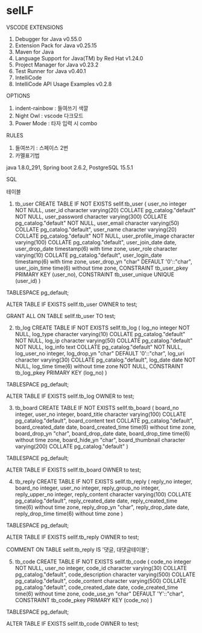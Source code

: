 # selLF


VSCODE EXTENSIONS

1. Debugger for Java v0.55.0
2. Extension Pack for Java v0.25.15
3. Maven for Java
4. Language Support for Java(TM) by Red Hat v1.24.0
5. Project Manager for Java v0.23.2
6. Test Runner for Java v0.40.1
7. IntelliCode
8. IntelliCode API Usage Examples v0.2.8

OPTIONS
1. indent-rainbow : 들여쓰기 색깔
2. Night Owl : vscode 다크모드
3. Power Mode : 타자 입력 시 combo

RULES
1. 들여쓰기 : 스페이스 2번
2. 카멜표기법

java 1.8.0_291, Spring boot 2.6.2, PostgreSQL 15.5.1




SQL

테이블
1. tb_user
CREATE TABLE IF NOT EXISTS sellf.tb_user
(
    user_no integer NOT NULL,
    user_id character varying(20) COLLATE pg_catalog."default" NOT NULL,
    user_password character varying(300) COLLATE pg_catalog."default" NOT NULL,
    user_email character varying(50) COLLATE pg_catalog."default",
    user_name character varying(20) COLLATE pg_catalog."default" NOT NULL,
    user_profile_image character varying(100) COLLATE pg_catalog."default",
    user_join_date date,
    user_drop_date timestamp(6) with time zone,
    user_role character varying(10) COLLATE pg_catalog."default",
    user_login_date timestamp(6) with time zone,
    user_drop_yn "char" DEFAULT '0'::"char",
    user_join_time time(6) without time zone,
    CONSTRAINT tb_user_pkey PRIMARY KEY (user_no),
    CONSTRAINT tb_user_unique UNIQUE (user_id)
)

TABLESPACE pg_default;

ALTER TABLE IF EXISTS sellf.tb_user
    OWNER to test;

GRANT ALL ON TABLE sellf.tb_user TO test;

2. tb_log
CREATE TABLE IF NOT EXISTS sellf.tb_log
(
    log_no integer NOT NULL,
    log_type character varying(10) COLLATE pg_catalog."default" NOT NULL,
    log_ip character varying(50) COLLATE pg_catalog."default" NOT NULL,
    log_info text COLLATE pg_catalog."default" NOT NULL,
    log_user_no integer,
    log_drop_yn "char" DEFAULT '0'::"char",
    log_uri character varying(30) COLLATE pg_catalog."default",
    log_date date NOT NULL,
    log_time time(6) without time zone NOT NULL,
    CONSTRAINT tb_log_pkey PRIMARY KEY (log_no)
)

TABLESPACE pg_default;

ALTER TABLE IF EXISTS sellf.tb_log
    OWNER to test;

3. tb_board
CREATE TABLE IF NOT EXISTS sellf.tb_board
(
    board_no integer,
    user_no integer,
    board_title character varying(100) COLLATE pg_catalog."default",
    board_content text COLLATE pg_catalog."default",
    board_created_date date,
    board_created_time time(6) without time zone,
    board_drop_yn "char",
    board_drop_date date,
    board_drop_time time(6) without time zone,
    board_hide_yn "char",
    board_thumbnail character varying(200) COLLATE pg_catalog."default"
)

TABLESPACE pg_default;

ALTER TABLE IF EXISTS sellf.tb_board
    OWNER to test;

4. tb_reply
CREATE TABLE IF NOT EXISTS sellf.tb_reply
(
    reply_no integer,
    board_no integer,
    user_no integer,
    reply_group_no integer,
    reply_upper_no integer,
    reply_content character varying(100) COLLATE pg_catalog."default",
    reply_created_date date,
    reply_created_time time(6) without time zone,
    reply_drop_yn "char",
    reply_drop_date date,
    reply_drop_time time(6) without time zone
)

TABLESPACE pg_default;

ALTER TABLE IF EXISTS sellf.tb_reply
    OWNER to test;

COMMENT ON TABLE sellf.tb_reply
    IS '댓글, 대댓글테이블';


5. tb_code
CREATE TABLE IF NOT EXISTS sellf.tb_code
(
    code_no integer NOT NULL,
    user_no integer,
    code_id character varying(30) COLLATE pg_catalog."default",
    code_description character varying(500) COLLATE pg_catalog."default",
    code_content character varying(500) COLLATE pg_catalog."default",
    code_created_date date,
    code_created_time time(6) without time zone,
    code_use_yn "char" DEFAULT 'Y'::"char",
    CONSTRAINT tb_code_pkey PRIMARY KEY (code_no)
)

TABLESPACE pg_default;

ALTER TABLE IF EXISTS sellf.tb_code
    OWNER to test;